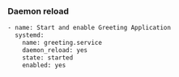 ### Daemon reload

```bash
- name: Start and enable Greeting Application
  systemd:
    name: greeting.service
    daemon_reload: yes
    state: started
    enabled: yes
```

